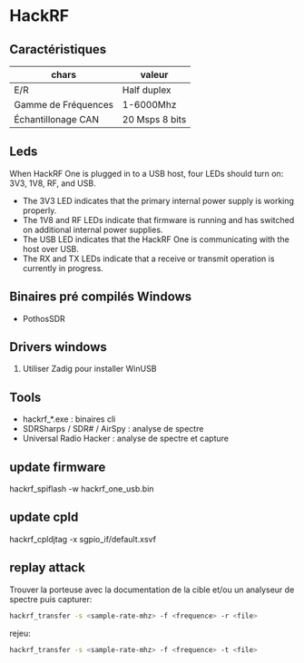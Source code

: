 # HackRF

## Caractéristiques

| chars | valeur |
|-------|----------|
| E/R | Half duplex |
| Gamme de Fréquences | 1-6000Mhz |
| Échantillonage CAN | 20 Msps 8 bits |

## Leds

When HackRF One is plugged in to a USB host, four LEDs should turn on: 3V3, 1V8, RF, and USB. 
* The 3V3 LED indicates that the primary internal power supply is working properly.
* The 1V8 and RF LEDs indicate that firmware is running and has switched on additional internal power supplies. 
* The USB LED indicates that the HackRF One is communicating with the host over USB.
* The RX and TX LEDs indicate that a receive or transmit operation is currently in progress.

## Binaires pré compilés Windows

* PothosSDR

## Drivers windows

1. Utiliser Zadig pour installer WinUSB

## Tools

* hackrf_*.exe : binaires cli
* SDRSharps / SDR# / AirSpy : analyse de spectre
* Universal Radio Hacker : analyse de spectre et capture

## update firmware

hackrf_spiflash -w hackrf_one_usb.bin

## update cpld

hackrf_cpldjtag -x sgpio_if/default.xsvf

## replay attack

Trouver la porteuse avec la documentation de la cible et/ou un analyseur de spectre puis capturer:

```sh
hackrf_transfer -s <sample-rate-mhz> -f <frequence> -r <file>
```

rejeu:

```sh
hackrf_transfer -s <sample-rate-mhz> -f <frequence> -t <file>
```

